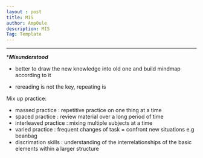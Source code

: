 ```yaml
---
layout : post
title: MIS
author: Amp0ule
description: MIS
Tag: Template
---
```


***
****Misunderstood***

- better to draw the new knowledge into old one and build mindmap according to it

- rereading is not the key, repeating is

Mix up practice:

- massed practice : repetitive practice on one thing at a time
- spaced practice : review material over a long period of time
- interleaved practice : mixing multiple subjects at a time
- varied practice :  frequent changes of task = confront new situations e.g beanbag
- discrimation skills :  understanding of the interrelationships of the basic elements within a larger structure 